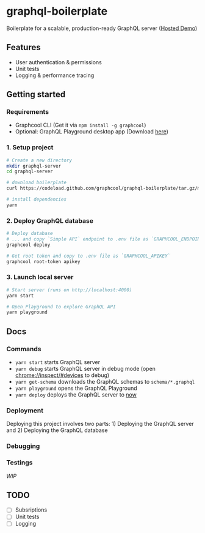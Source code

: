# graphql-boilerplate

Boilerplate for a scalable, production-ready GraphQL server ([Hosted Demo](https://graphql-bp.now.sh/))

## Features

* User authentication & permissions
* Unit tests
* Logging & performance tracing

## Getting started

### Requirements

* Graphcool CLI (Get it via `npm install -g graphcool`)
* Optional: GraphQL Playground desktop app (Download [here](https://github.com/graphcool/graphql-playground/releases))

### 1. Setup project

```sh
# Create a new directory
mkdir graphql-server
cd graphql-server

# download boilerplate
curl https://codeload.github.com/graphcool/graphql-boilerplate/tar.gz/master | tar -xz --strip=1 graphql-boilerplate-master

# install dependencies
yarn
```

### 2. Deploy GraphQL database

```sh
# Deploy database
# ... and copy `Simple API` endpoint to .env file as `GRAPHCOOL_ENDPOINT`
graphcool deploy

# Get root token and copy to .env file as `GRAPHCOOL_APIKEY`
graphcool root-token apikey
```

### 3. Launch local server

```sh
# Start server (runs on http://localhost:4000)
yarn start

# Open Playground to explore GraphQL API
yarn playground
```

## Docs

### Commands

* `yarn start` starts GraphQL server
* `yarn debug` starts GraphQL server in debug mode (open [chrome://inspect/#devices](chrome://inspect/#devices) to debug)
* `yarn get-schema` downloads the GraphQL schemas to `schema/*.graphql`
* `yarn playground` opens the GraphQL Playground
* `yarn deploy` deploys the GraphQL server to [now](https://zeit.co/now)

### Deployment

Deploying this project involves two parts: 1) Deploying the GraphQL server and 2) Deploying the GraphQL database

### Debugging

### Testings

*WIP*

## TODO

* [ ] Subsriptions
* [ ] Unit tests
* [ ] Logging
